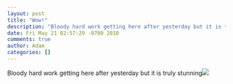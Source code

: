 ```yaml
---
layout: post
title: "Wow!"
description: "Bloody hard work getting here after yesterday but it is truly stunning"
date: Fri May 21 02:57:29 -0700 2010
comments: true
author: Adam
categories: []
---
```


Bloody hard work getting here after yesterday but it is truly stunning<img src="/images/wow-4623/photo.jpg">
